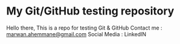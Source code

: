 # My Git/GitHub testing repository
Hello there, 
This is a repo for testing Git & GitHub
Contact me : marwan.ahemmane@gmail.com
Social Media : LinkedIN
